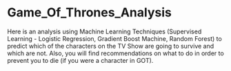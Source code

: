 # Game_Of_Thrones_Analysis
Here is an analysis using Machine Learning Techniques (Supervised Learning - Logistic Regression, Gradient Boost Machine, Random Forest) to predict which of the characters on the TV Show are going to survive and which are not. Also, you will find recommendations on what to do in order to prevent you to die (if you were a character in GOT).
